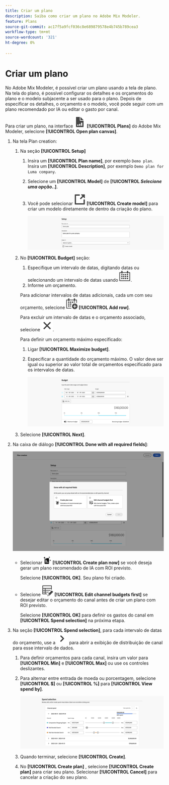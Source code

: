 ```yaml
---
title: Criar um plano
description: Saiba como criar um plano no Adobe Mix Modeler.
feature: Plans
source-git-commit: ac17f5a9fcf036c8e689879578e4b745b789cea3
workflow-type: tm+mt
source-wordcount: '321'
ht-degree: 0%

---
```



# Criar um plano

No Adobe Mix Modeler, é possível criar um plano usando a tela de plano. Na tela do plano, é possível configurar os detalhes e os orçamentos do plano e o modelo subjacente a ser usado para o plano. Depois de especificar os detalhes, o orçamento e o modelo, você pode seguir com um plano recomendado por IA ou editar o gasto por canal.

Para criar um plano, na interface ![PLan](../assets/icons/FileChart.svg) **[!UICONTROL Plans]** do Adobe Mix Modeler, selecione **[!UICONTROL Open plan canvas]**.

1. Na tela Plan creation:

   1. Na seção **[!UICONTROL Setup]**

      1. Insira um **[!UICONTROL Plan name]**, por exemplo `Demo plan`. Insira um **[!UICONTROL Description]**, por exemplo `Demo plan for Luma company`.
      1. Selecione um **[!UICONTROL Model]** de **[!UICONTROL _Selecione uma opção._.]**.
      1. Você pode selecionar ![LinkOut](../assets/icons/LinkOut.svg) **[!UICONTROL Create model]** para criar um modelo diretamente de dentro da criação do plano.

         ![Configuração do plano](../assets/plan-setup.png)

   1. No **[!UICONTROL Budget]** seção:

      1. Especifique um intervalo de datas, digitando datas ou selecionando um intervalo de datas usando ![Calendário](../assets/icons/Calendar.svg).
      1. Informe um orçamento.

      Para adicionar intervalos de datas adicionais, cada um com seu orçamento, selecione ![CalendarAdd](../assets/icons/CalendarAdd.svg) **[!UICONTROL Add row]**.

      Para excluir um intervalo de datas e o orçamento associado, selecione ![Fechar](../assets/icons/Close.svg).

      Para definir um orçamento máximo especificado:

      1. Ligar **[!UICONTROL Maximize budget]**.
      1. Especificar a quantidade do orçamento máximo. O valor deve ser igual ou superior ao valor total de orçamentos especificado para os intervalos de datas.

         ![Orçamento do plano](../assets/plan-budget.png)

   1. Selecione **[!UICONTROL Next]**.

1. Na caixa de diálogo **[!UICONTROL Done with all required fields]**:

   ![Plano Concluído](../assets/plan-done-required-fields.png)

   * Selecionar <img src="../assets/icons/NewPlan.svg" width="25" /> **[!UICONTROL Create plan now]** se você deseja gerar um plano recomendado de IA com ROI previsto.

     Selecione **[!UICONTROL OK]**. Seu plano foi criado.


   * Selecione ![TableEdit](../assets/icons/TableEdit.svg) **[!UICONTROL Edit channel budgets first]** se desejar editar o orçamento do canal antes de criar um plano com ROI previsto.

     Selecione **[!UICONTROL OK]** para definir os gastos do canal em **[!UICONTROL Spend selection]** na próxima etapa.



1. Na seção **[!UICONTROL Spend selection]**, para cada intervalo de datas do orçamento, use a ![Divisa](../assets/icons/ChevronRight.svg) para abrir a exibição de distribuição de canal para esse intervalo de dados.

   1. Para definir orçamentos para cada canal, insira um valor para **[!UICONTROL Min]** e **[!UICONTROL Max]** ou use os controles deslizantes.

   1. Para alternar entre entrada de moeda ou porcentagem, selecione **[!UICONTROL $]** ou **[!UICONTROL %]** para **[!UICONTROL View spend by]**.

      ![Seleção de gastos](../assets/plan-spend-selection.png)

   1. Quando terminar, selecione **[!UICONTROL Create]**.

   1. No **[!UICONTROL Create plan]** , selecione **[!UICONTROL Create plan]** para criar seu plano. Selecionar **[!UICONTROL Cancel]** para cancelar a criação do seu plano.



